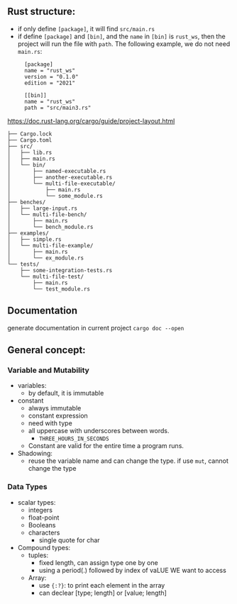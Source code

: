 
## Rust structure:
* if only define `[package]`, it will find `src/main.rs`
* if define `[package]` and `[bin]`, and the `name` in `[bin]` is `rust_ws`, then the project 
  will run the file with `path`. The following example, we do not need `main.rs`:
  ```
    [package]
    name = "rust_ws"
    version = "0.1.0"
    edition = "2021"
    
    [[bin]]
    name = "rust_ws"
    path = "src/main3.rs"
  ```
  
https://doc.rust-lang.org/cargo/guide/project-layout.html
```
├── Cargo.lock
├── Cargo.toml
├── src/
│   ├── lib.rs
│   ├── main.rs
│   └── bin/
│       ├── named-executable.rs
│       ├── another-executable.rs
│       └── multi-file-executable/
│           ├── main.rs
│           └── some_module.rs
├── benches/
│   ├── large-input.rs
│   └── multi-file-bench/
│       ├── main.rs
│       └── bench_module.rs
├── examples/
│   ├── simple.rs
│   └── multi-file-example/
│       ├── main.rs
│       └── ex_module.rs
└── tests/
    ├── some-integration-tests.rs
    └── multi-file-test/
        ├── main.rs
        └── test_module.rs
```

## Documentation
generate documentation in current project
`cargo doc --open`

## General concept:
### Variable and Mutability
* variables:
  * by default, it is immutable
* constant 
  * always immutable 
  * constant expression 
  * need with type 
  * all uppercase with underscores between words.
    * `THREE_HOURS_IN_SECONDS`
  * Constant are valid for the entire time a program runs.
* Shadowing:
  * reuse the variable name and can change the type. if use `mut`, cannot change the type

### Data Types
* scalar types:
  * integers
  * float-point
  * Booleans
  * characters
    * single quote for char
* Compound types:
  * tuples:
    * fixed length, can assign type one by one
    * using a period(.) followed by index of vaLUE WE want to access
  * Array:
    * use `{:?}`: to print each element in the array
    * can declear [type; length] or [value; length]
    












  
  
  
  
